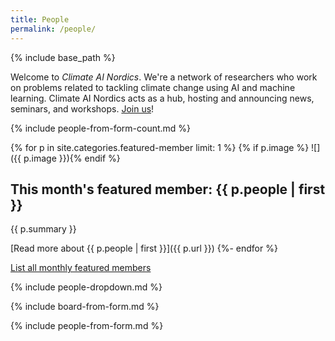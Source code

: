 ```yaml
---
title: People
permalink: /people/
---
```

{% include base_path %}

<style>
img {
  width: 8em;
  float: right;
  padding: 1em 0em 1em 1em;
}
.hidden {
  display: none;
}
.content {
  overflow: auto;
}
</style>



Welcome to _Climate AI Nordics_.
We're a network of researchers who work on problems related to tackling climate change using AI and machine learning. Climate AI Nordics acts as a hub, hosting and announcing news, seminars, and workshops. [Join us](/join/)!

{% include people-from-form-count.md %}


{% for p in site.categories.featured-member limit: 1 %}
{% if p.image %} ![]({{ p.image }}){% endif %}

## This month's featured member: {{ p.people | first }}

{{ p.summary }}

[Read more about {{ p.people | first }}]({{ p.url }})
{%- endfor %}

[List all monthly featured members](/featured-member/)


{% include people-dropdown.md %}

{% include board-from-form.md %}

{% include people-from-form.md %}

